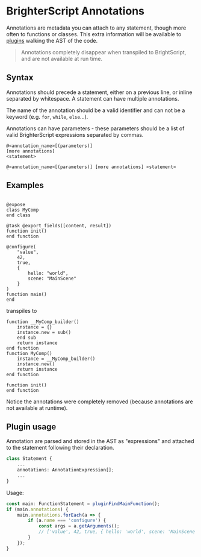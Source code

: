 # BrighterScript Annotations

Annotations are metadata you can attach to any statement, though more often to functions or classes. This extra information will be available to [plugins](plugins.md) walking the AST of the code.

> Annotations completely disappear when transpiled to BrightScript, and are not available at run time.

## Syntax

Annotations should precede a statement, either on a previous line, or inline separated by whitespace.
A statement can have multiple annotations.

The name of the annotation should be a valid identifier and can not be a keyword (e.g. `for`, `while`, `else`...).

Annotations can have parameters - these parameters should be a list of valid BrighterScript expressions separated by commas.

```
@<annotation_name>[(parameters)]
[more annotations]
<statement>

@<annotation_name>[(parameters)] [more annotations] <statement>
```

## Examples

```brighterscript

@expose
class MyComp
end class

@task @export_fields([content, result])
function init()
end function

@configure(
    "value",
    42,
    true,
    {
        hello: "world",
        scene: "MainScene"
    }
)
function main()
end
```
transpiles to

```brightscript
function __MyComp_builder()
    instance = {}
    instance.new = sub()
    end sub
    return instance
end function
function MyComp()
    instance = __MyComp_builder()
    instance.new()
    return instance
end function

function init()
end function
```

Notice the annotations were completely removed (because annotations are not available at runtime).

## Plugin usage

Annotation are parsed and stored in the AST as "expressions" and attached to the statement following their declaration.

```typescript
class Statement {
    ...
    annotations: AnnotationExpression[];
    ...
}
```

Usage:

```typescript
const main: FunctionStatement = pluginFindMainFunction();
if (main.annotations) {
    main.annotations.forEach(a => {
        if (a.name === 'configure') {
            const args = a.getArguments();
            // ['value', 42, true, { hello: 'world', scene: 'MainScene' }]
        }
    });
}
```
